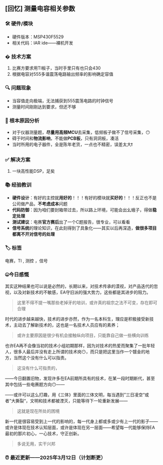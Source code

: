 ## [回忆] 测量电容相关参数

### 🛠️ 硬件/模块

- 硬件版本：MSP430F5529
- 相关代码：IAR ide——裸机开发

### � 技术方案

1. 比赛方要求用TI板子，当时手里只有也只会430
2. 根据电容对555多谐震荡电路输出频率的影响确定容值

### 🔍 问题现象

- 当容值走向极端，无法捕获到555震荡电路的时钟信号
- 测量时间刚刚达到要求，但还不够

### 🧠 根本原因分析

- 对于仪器测量题，**尽量用高频MCU**去采集，低频板子做不了信号采集，😶
- 碍于时间和**物流影响**，不能做**PCB板**，只有洞洞板，凑活
- 当时所用的电子器件，全是陈年老货，一点也不精密，误差太大❗

### ✅ 解决方案

1. 一块高性能DSP，足矣

### 📚 经验教训

- **硬件设计**：有好的主控就**用好的**！！！有好的模块就**买好的**！！！反正也不是公司做产品，**不考虑成本**问题
- **代码防御**：因为咱们要封箱带过去，所以路上环境，可能会出幺蛾子，得做**稳定处理**
- **测试建议**：电赛**官方赛后**出了一个C题报告，很专业，可以看看
- **信号系统**的理论知识，在此刻得到了具象化——其实以后再深造，**做很多项目都离不开对信号的处理**

### 🏷️ 标签

电赛，TI , 测控 ，信号 

### 🤐今日感慨

其实这种结果也可以说是必然的，长期以来，对技术传承的漠视，对产品迭代的忽视，以及对新技术的不敏感，EA守旧派的强大势力，这些都是其进步的阻力。

> 这里不得不提一嘴那些老掉牙的培训，或许真的祖宗之法不可变，存在即可合理

时代的进步越来越快，技术的进步亦然，作为一名本科生，理应是积极接受新技术，主动去了解新技术的，这也是一名技术人员应有的素养；

> 或许主要原因是很少有机会接触纵向项目，只能靠自己做一些横向训练

也许EA再不会像当初的技术小组初期那样，因为对技术的热爱而聚集了一批年轻人，很多人最后并没有走上所谓的技术岗😶，而只是把这里当作一个镀金的地方，当然这个没有什么可以指责。

> 这没有什么可指责的，

——今日翻置旧物，发现许多在EA前期所具有的技术，在某一段时期断代，甚至其中包括一些电赛题方向😶——

——或许可以这么打趣，用《三体》里面的三体文明，每当遇到”三日凌空“或者”大撕裂“，文明和技术都被湮灭，只能等待下一轮重新发展——

> 这就是现在所处的困境

新一代是很容易受到上一代的影响的，每一代身上都或多或少有上一代的影子——或许是体现在技术认知层面，或许是体现在另一层面——希望每一代能够保持EA最初的那片初心，一心技术，守正创新。

> 多说无用，实干兴邦

### ⏰ 最近更新——2025年3月12日（计划断更）
